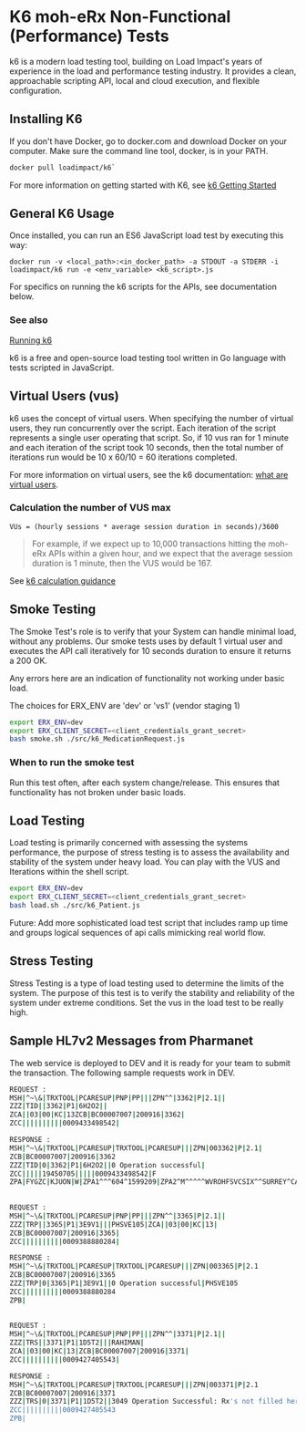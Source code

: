 # K6 moh-eRx Non-Functional (Performance) Tests

k6 is a modern load testing tool, building on Load Impact's years of experience in the load and performance testing industry. It provides a clean, approachable scripting API, local and cloud execution, and flexible configuration.

## Installing K6

If you don't have Docker, go to docker.com and download Docker on your computer. Make sure the command line  tool, docker, is in your PATH.

```bash
docker pull loadimpact/k6`
```

For more information on getting started with K6, see [k6 Getting Started](https://k6.io/docs/getting-started/installation)

## General K6 Usage

Once installed, you can run an ES6 JavaScript load test by executing this way:

```code
docker run -v <local_path>:<in_docker_path> -a STDOUT -a STDERR -i loadimpact/k6 run -e <env_variable> <k6_script>.js
```

For specifics on running the k6 scripts for the APIs, see documentation below. 

### See also

[Running k6](https://k6.io/docs/getting-started/running-k6)

k6 is a free and open-source load testing tool written in Go language with tests scripted in JavaScript.

## Virtual Users (vus)

k6 uses the concept of virtual users. When specifying the number of virtual users, they run concurrently over the script. Each iteration of the script represents a single user operating that script. So, if 10 vus ran for 1 minute and each iteration of the script took 10 seconds, then the total number of iterations run would be 10 x 60/10 = 60 iterations completed.

For more information on virtual users, see the k6 documentation: [what are virtual users](https://k6.io/docs/cloud/cloud-faq/what-are-vus-virtual-users).

### Calculation the number of VUS max

```code
VUs = (hourly sessions * average session duration in seconds)/3600
```

> For example, if we expect up to 10,000 transactions hitting the moh-eRx APIs within a given hour, and we expect that the average session duration is 1 minute, then the VUS would be 167.

See [k6 calculation guidance](https://k6.io/docs/cloud/cloud-faq/what-are-vus-virtual-users)

## Smoke Testing

The Smoke Test's role is to verify that your System can handle minimal load, without any problems. 
Our smoke tests uses by default 1 virtual user and executes the API call iteratively for 10 seconds duration to ensure it returns a 200 OK.

Any errors here are an indication of functionality not working under basic load.

The choices for ERX_ENV are 'dev' or 'vs1' (vendor staging 1)

```bash
export ERX_ENV=dev
export ERX_CLIENT_SECRET=<client_credentials_grant_secret> 
bash smoke.sh ./src/k6_MedicationRequest.js
```

### When to run the smoke test

Run this test often, after each system change/release.  This ensures that functionality has not broken under basic loads.

## Load Testing

Load testing is primarily concerned with assessing the systems performance, the purpose of stress testing is to assess the availability and stability of the system under heavy load. You can play with the VUS and Iterations within the shell script.

```bash
export ERX_ENV=dev
export ERX_CLIENT_SECRET=<client_credentials_grant_secret> 
bash load.sh ./src/k6_Patient.js
```

Future: Add more sophisticated load test script that includes ramp up time and groups logical sequences of api calls mimicking real world flow.

## Stress Testing

Stress Testing is a type of load testing used to determine the limits of the system. The purpose of this test is to verify the stability and reliability of the system under extreme conditions. Set the vus in the load test to be really high.

## Sample HL7v2 Messages from Pharmanet

The web service is deployed to DEV and it is ready for your team to submit the transaction. The following sample requests work in DEV.

```bash
REQUEST :
MSH|^~\&|TRXTOOL|PCARESUP|PNP|PP|||ZPN^^|3362|P|2.1||
ZZZ|TID||3362|P1|6H2O2||
ZCA||03|00|KC|13ZCB|BC00007007|200916|3362|
ZCC||||||||||0009433498542|

RESPONSE :
MSH|^~\&|TRXTOOL|PCARESUP|TRXTOOL|PCARESUP|||ZPN|003362|P|2.1|
ZCB|BC00007007|200916|3362
ZZZ|TID|0|3362|P1|6H2O2||0 Operation successful|
ZCC|||||19450705|||||0009433498542|F
ZPA|FYGZC|KJUON|W|ZPA1^^^604^1599209|ZPA2^M^^^^^WVROHFSVCSIX^^SURREY^CAN^V4A3B0^^BC^^^^^^^^^
 
 
REQUEST :
MSH|^~\&|TRXTOOL|PCARESUP|PNP|PP|||ZPN^^|3365|P|2.1||
ZZZ|TRP||3365|P1|3E9V1|||PHSVE105|ZCA||03|00|KC|13|
ZCB|BC00007007|200916|3365|
ZCC||||||||||0009388880284|

RESPONSE :
MSH|^~\&|TRXTOOL|PCARESUP|TRXTOOL|PCARESUP|||ZPN|003365|P|2.1
ZCB|BC00007007|200916|3365
ZZZ|TRP|0|3365|P1|3E9V1||0 Operation successful|PHSVE105
ZCC||||||||||0009388880284
ZPB|
 
 
REQUEST :
MSH|^~\&|TRXTOOL|PCARESUP|PNP|PP|||ZPN^^|3371|P|2.1||
ZZZ|TRS||3371|P1|1D5T2|||RAHIMAN|
ZCA||03|00|KC|13|ZCB|BC00007007|200916|3371|
ZCC||||||||||0009427405543|

RESPONSE :
MSH|^~\&|TRXTOOL|PCARESUP|TRXTOOL|PCARESUP|||ZPN|003371|P|2.1
ZCB|BC00007007|200916|3371
ZZZ|TRS|0|3371|P1|1D5T2||3049 Operation Successful: Rx's not filled here.|RAHIMAN
ZCC||||||||||0009427405543
ZPB|
 ```
